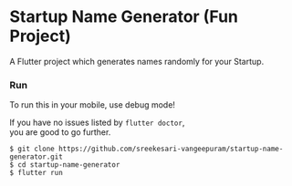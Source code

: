 # Startup Name Generator (Fun Project)

A Flutter project which generates names randomly for your Startup.  

### Run
To run this in your mobile, use debug mode!  
  
If you have no issues listed by `flutter doctor`,  
you are good to go further.  

```console
$ git clone https://github.com/sreekesari-vangeepuram/startup-name-generator.git
$ cd startup-name-generator
$ flutter run
```


